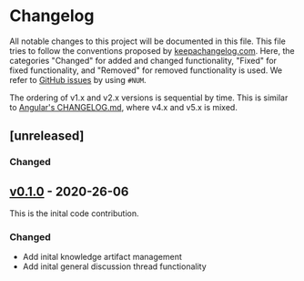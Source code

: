 # Changelog

All notable changes to this project will be documented in this file.
This file tries to follow the conventions proposed by [keepachangelog.com](http://keepachangelog.com/).
Here, the categories "Changed" for added and changed functionality,
"Fixed" for fixed functionality, and
"Removed" for removed functionality is used.
We refer to [GitHub issues](https://github.com/eclipse/winery/issues) by using `#NUM`.

The ordering of v1.x and v2.x versions is sequential by time.
This is similar to [Angular's CHANGELOG.md](https://github.com/angular/angular/blob/master/CHANGELOG.md), where v4.x and v5.x is mixed.

## [unreleased]

### Changed


## [v0.1.0](https://github.com/PlanQK/qc-atlas/releases/tag/v0.1.0) - 2020-26-06

This is the inital code contribution.

### Changed
- Add inital knowledge artifact management
- Add inital general discussion thread functionality

